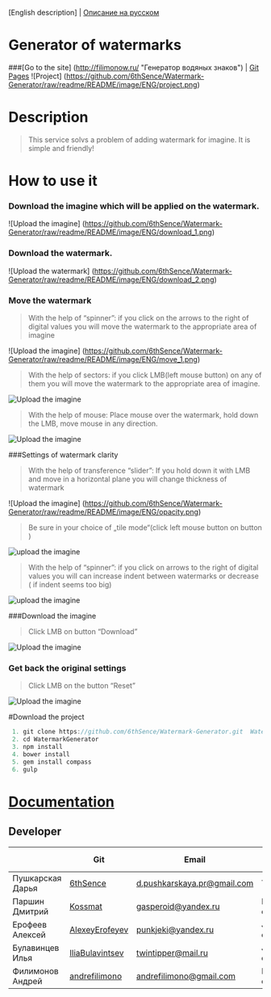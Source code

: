 [English description] | [Описание на русском](https://github.com/6thSence/Watermark-Generator/tree/develop/README/RU)# Generator of watermarks###[Go to the site] (http://filimonow.ru/ "Генератор водяных знаков") | [Git Pages](http://6thsence.github.io/Watermark-Generator/ "Watermark Generator")![Project] (https://github.com/6thSence/Watermark-Generator/raw/readme/README/image/ENG/project.png)# Description>This service solvs a problem of adding watermark for imagine. It is simple and friendly!# How to use it### Download the imagine which will be applied on the watermark.![Upload the imagine] (https://github.com/6thSence/Watermark-Generator/raw/readme/README/image/ENG/download_1.png)### Download the watermark.![Upload the watermark] (https://github.com/6thSence/Watermark-Generator/raw/readme/README/image/ENG/download_2.png)### Move the watermark> With the help of “spinner”: if you click on the arrows to the right of digital values you will move the watermark to the appropriate area of imagine   ![Upload the imagine] (https://github.com/6thSence/Watermark-Generator/raw/readme/README/image/ENG/move_1.png)> With the help of sectors: if you click LMB(left mouse button) on any of them you will move the watermark to the appropriate area of imagine.![Upload the imagine](https://github.com/6thSence/Watermark-Generator/raw/readme/README/image/ENG/move_2.png)> With the help of mouse: Place mouse over the watermark, hold down the LMB, move mouse in any direction.![Upload the imagine](https://github.com/6thSence/Watermark-Generator/raw/readme/README/image/ENG/move_3.png)###Settings of watermark clarity> With the help of transference “slider”: If you hold down it with LMB and move in a horizontal plane you will change thickness of watermark![Upload the imagine] (https://github.com/6thSence/Watermark-Generator/raw/readme/README/image/ENG/opacity.png)>Be sure in your choice of „tile mode“(click left mouse button on button )![upload the imagine](https://github.com/6thSence/Watermark-Generator/raw/readme/README/image/ENG/tiling_1.png)>With the help of “spinner”: if you click on arrows to the right of digital values you will can increase indent between watermarks or decrease ( if indent seems too big)![upload the imagine](https://github.com/6thSence/Watermark-Generator/raw/readme/README/image/ENG/tiling_2.png)###Download the imagine> Click LMB on button “Download”![Upload the imagine](https://github.com/6thSence/Watermark-Generator/raw/readme/README/image/ENG/download.png)### Get back the original settings>Click LMB on the button “Reset”![Upload the imagine](https://github.com/6thSence/Watermark-Generator/raw/readme/README/image/ENG/reset.png)#Download the project``` js 1. git clone https://github.com/6thSence/Watermark-Generator.git  WatermarkGenerator 2. cd WatermarkGenerator 3. npm install 4. bower install 5. gem install compass 6. gulp```  # [Documentation](https://github.com/6thSence/Watermark-Generator/blob/develop/README/ENG/documentation.md)## Developer|            | Git | Email | Work in the project || ---------- | --- | ----- | ---------------- || Пушкарская Дарья | [6thSence](https://github.com/6thSence) | d.pushkarskaya.pr@gmail.com | Teamleader  || Паршин Дмитрий | [Kossmat](https://github.com/Kossmat) | gasperoid@yandex.ru | Frontend-developer || Ерофеев Алексей | [AlexeyErofeyev](https://github.com/AlexeyErofeyev) | punkjeki@yandex.ru | JS-developer || Булавинцев Илья | [IliaBulavintsev](https://github.com/IliaBulavintsev) | twintipper@mail.ru | JS-developer || Филимонов Андрей | [andrefilimono](https://github.com/andrefilimono) | andrefilimono@gmail.com | PHP-developer |